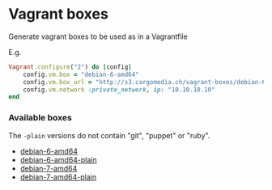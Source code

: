# Vagrant boxes
Generate vagrant boxes to be used as in a Vagrantfile

E.g.
```ruby
Vagrant.configure("2") do |config|
	config.vm.box = "debian-6-amd64"
	config.vm.box_url = "http://s3.cargomedia.ch/vagrant-boxes/debian-6-amd64.box"
	config.vm.network :private_network, ip: "10.10.10.10"
end
```

### Available boxes
The `-plain` versions do not contain "git", "puppet" or "ruby".

- [debian-6-amd64](http://s3.cargomedia.ch/vagrant-boxes/debian-6-amd64.box)
- [debian-6-amd64-plain](http://s3.cargomedia.ch/vagrant-boxes/debian-6-amd64-plain.box)
- [debian-7-amd64](http://s3.cargomedia.ch/vagrant-boxes/debian-6-amd64.box)
- [debian-7-amd64-plain](http://s3.cargomedia.ch/vagrant-boxes/debian-6-amd64.box)
